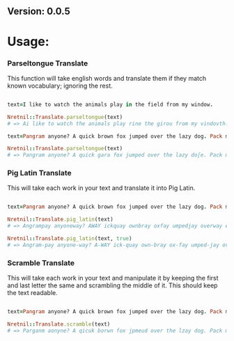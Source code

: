 <h2>Version: 0.0.5</h2>

<h1>Usage:</h1>

<h3>Parseltongue Translate</h3>
<p>This function will take english words and translate them if they match known vocabulary; ignoring the rest.</p>

```ruby

text=I like to watch the animals play in the field from my window.

Nretnil::Translate.parseltongue(text)
# => Ai like to watch the animals play rine the girou from my vindovth.

text=Pangram anyone? A quick brown fox jumped over the lazy dog. Pack my box with five dozen liquor jugs. A quick movement of the enemy will jeopardize six gunboats. The five boxing wizards jump quickly.

Nretnil::Translate.parseltongue(text)
# => Pangram anyone? A quick gara fox jumped over the lazy doʃe. Pack my bo∫ with five dozen liquor jugs. A quick movement of the enemy will jeopardize six gunboats. The five boxing wizards dinʃe ʃine.

```

<h3>Pig Latin Translate</h3>
<p>This will take each work in your text and translate it into Pig Latin.</p>

```ruby

text=Pangram anyone? A quick brown fox jumped over the lazy dog. Pack my box with five dozen liquor jugs. A quick movement of the enemy will jeopardize six gunboats. The five boxing wizards jump quickly.

Nretnil::Translate.pig_latin(text)
# => Angrampay anyoneway? AWAY ickquay ownbray oxfay umpedjay overway ethay azylay ogday. Ackpay ymay oxbay ithway ivefay ozenday iquorlay ugsjay. AWAY ickquay ovementmay ofway ethay enemyway illway eopardizejay ixsay unboatsgay. Ethay ivefay oxingbay izardsway umpjay icklyquay.

Nretnil::Translate.pig_latin(text, true)
# => Angram-pay anyone-way? A-WAY ick-quay own-bray ox-fay umped-jay over-way e-thay azy-lay og-day. Ack-pay y-may ox-bay ith-way ive-fay ozen-day iquor-lay ugs-jay. A-WAY ick-quay ovement-may of-way e-thay enemy-way ill-way eopardize-jay ix-say unboats-gay. E-thay ive-fay oxing-bay izards-way ump-jay ickly-quay.

```

<h3>Scramble Translate</h3>
<p>This will take each work in your text and manipulate it by keeping the first and last letter the same and scrambling the middle of it.  This should keep the text readable.</p>

```ruby

text=Pangram anyone? A quick brown fox jumped over the lazy dog. Pack my box with five dozen liquor jugs. A quick movement of the enemy will jeopardize six gunboats. The five boxing wizards jump quickly.

Nretnil::Translate.scramble(text)
# => Parganm aonyne? A qicuk borwn fox jpmeud over the lzay dog. Pack my box with five dezon lquior jgus. A qicuk mmveeont of the emney wlil jpadriozee six guonbtas. The five bioxng wirzads jmup qicukly.

```
